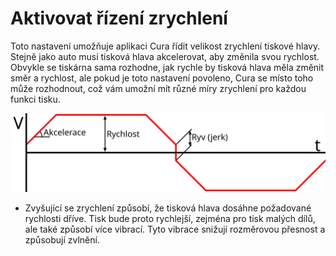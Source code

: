 Aktivovat řízení zrychlení
====
Toto nastavení umožňuje aplikaci Cura řídit velikost zrychlení tiskové hlavy. Stejně jako auto musí tisková hlava akcelerovat, aby změnila svou rychlost. Obvykle se tiskárna sama rozhodne, jak rychle by tisková hlava měla změnit směr a rychlost, ale pokud je toto nastavení povoleno, Cura se místo toho může rozhodnout, což vám umožní mít různé míry zrychlení pro každou funkci tisku.

![Graf rychlosti (V) v čase při pohybu trysky tam a zpět. Zrychlení je sklon přímky, když začíná, zastavuje nebo mění směr](../images/velocity_acceleration_jerk_cs.svg)

* Zvyšující se zrychlení způsobí, že tisková hlava dosáhne požadované rychlosti dříve. Tisk bude proto rychlejší, zejména pro tisk malých dílů, ale také způsobí více vibrací. Tyto vibrace snižují rozměrovou přesnost a způsobují zvlnění.
